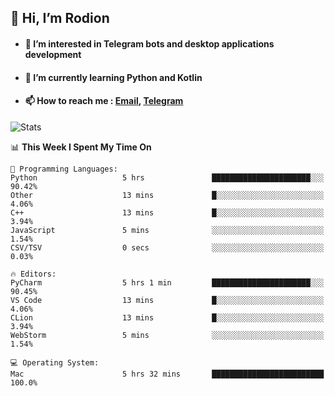 ## 👋 Hi, I’m Rodion
- #### 👀 I’m interested in Telegram bots and desktop applications development
- #### 🌱 I’m currently learning Python and Kotlin
- #### 📫 How to reach me : [Email](mailto:me@lavn.ml), [Telegram](https://t.me/fast_geek)

![Stats](https://github-readme-stats.vercel.app/api?username=rodion-gudz&show_icons=true&theme=github_dark&hide_border=true&hide=issues&count_private=true&layout=compact)


<!--START_SECTION:waka-->
📊 **This Week I Spent My Time On** 

```text
💬 Programming Languages: 
Python                   5 hrs               ██████████████████████░░░   90.42% 
Other                    13 mins             █░░░░░░░░░░░░░░░░░░░░░░░░   4.06% 
C++                      13 mins             █░░░░░░░░░░░░░░░░░░░░░░░░   3.94% 
JavaScript               5 mins              ░░░░░░░░░░░░░░░░░░░░░░░░░   1.54% 
CSV/TSV                  0 secs              ░░░░░░░░░░░░░░░░░░░░░░░░░   0.03%

🔥 Editors: 
PyCharm                  5 hrs 1 min         ██████████████████████░░░   90.45% 
VS Code                  13 mins             █░░░░░░░░░░░░░░░░░░░░░░░░   4.06% 
CLion                    13 mins             █░░░░░░░░░░░░░░░░░░░░░░░░   3.94% 
WebStorm                 5 mins              ░░░░░░░░░░░░░░░░░░░░░░░░░   1.54%

💻 Operating System: 
Mac                      5 hrs 32 mins       █████████████████████████   100.0%

```


<!--END_SECTION:waka-->
